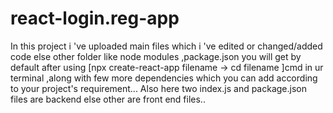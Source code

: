 # react-login.reg-app
In this project i 've uploaded main files which i 've edited or changed/added code else other folder like node modules ,package.json you will get by default after using [npx create-react-app filename -> cd filename ]cmd in ur terminal ,along with few more dependencies which you can add according to your project's requirement... Also here two  index.js and package.json files are backend  else other are front end files..
